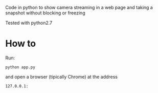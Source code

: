 Code in python to show camera streaming in a web page and taking a snapshot without blocking or freezing

Tested with python2.7

<h1>How to</h1>

Run:

`python app.py`

and open a browser (tipically Chrome) at the address

`127.0.0.1:`
